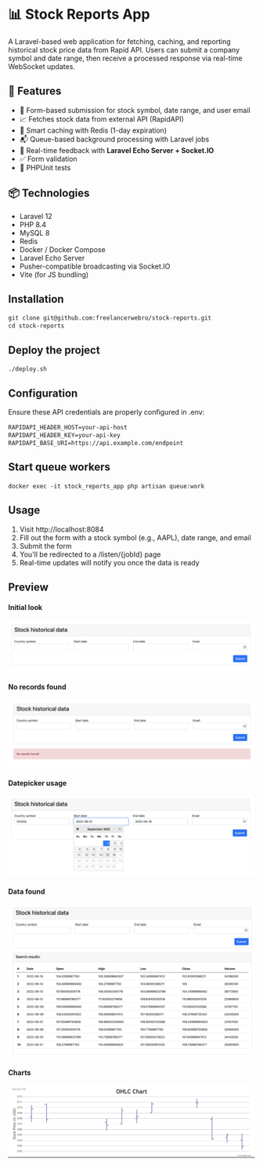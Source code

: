 # 📊 Stock Reports App

A Laravel-based web application for fetching, caching, and reporting historical stock price data from Rapid API. Users can submit a company symbol and date range, then receive a processed response via real-time WebSocket updates.

## 🚀 Features

- 📩 Form-based submission for stock symbol, date range, and user email
- 📈 Fetches stock data from external API (RapidAPI)
- 🧠 Smart caching with Redis (1-day expiration)
- 📬 Queue-based background processing with Laravel jobs
- 🔔 Real-time feedback with **Laravel Echo Server + Socket.IO**
- ✅ Form validation
- 🧪 PHPUnit tests

## 📦 Technologies

- Laravel 12
- PHP 8.4
- MySQL 8
- Redis
- Docker / Docker Compose
- Laravel Echo Server
- Pusher-compatible broadcasting via Socket.IO
- Vite (for JS bundling)

## Installation
```
git clone git@github.com:freelancerwebro/stock-reports.git
cd stock-reports
```

## Deploy the project
```
./deploy.sh
```

## Configuration
Ensure these API credentials are properly configured in .env:
```
RAPIDAPI_HEADER_HOST=your-api-host
RAPIDAPI_HEADER_KEY=your-api-key
RAPIDAPI_BASE_URI=https://api.example.com/endpoint
```

## Start queue workers
```
docker exec -it stock_reports_app php artisan queue:work
```

## Usage
1. Visit http://localhost:8084
2. Fill out the form with a stock symbol (e.g., AAPL), date range, and email
3. Submit the form
4. You'll be redirected to a /listen/{jobId} page 
5. Real-time updates will notify you once the data is ready

## Preview

#### Initial look
![app preview](https://raw.githubusercontent.com/freelancerwebro/stock-reports/main/resources/images/1.png)

#### No records found
![app preview](https://raw.githubusercontent.com/freelancerwebro/stock-reports/main/resources/images/1.5.png)

#### Datepicker usage
![app preview](https://raw.githubusercontent.com/freelancerwebro/stock-reports/main/resources/images/2.png)

#### Data found
![app preview](https://raw.githubusercontent.com/freelancerwebro/stock-reports/main/resources/images/3.png)

#### Charts
![app preview](https://raw.githubusercontent.com/freelancerwebro/stock-reports/main/resources/images/4.png)

